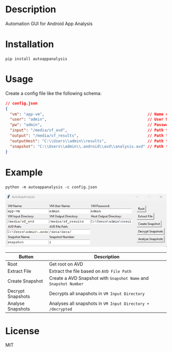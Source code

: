 # Description

Automation GUI for Android App Analysis

# Installation

`pip install autoappanalysis`

# Usage

Create a config file like the following schema:

```json
// config.json
{
  "vm": "app-vm",                                             // Name of the VM
  "user": "admin",                                            // User Name 
  "pw": "admin",                                              // Password
  "input": "/media/sf_avd",                                   // Path to AVD shared folder on VM
  "output": "/media/sf_results",                              // Path to result shared folder on VM
  "outputHost": "C:\\Users\\admin\\results",                  // Path to result shared folder on host
  "snapshot": "C:\\Users\\admin\\.android\\avd\\analysis.avd" // Path to AVD shared folder on host
}
```


# Example

`python -m autoappanalysis -c config.json`


![](img/01.jpg)


| Button | Description |
| --- | ---|
| Root | Get root on AVD |
| Extract File | Extract the file based on `AVD File Path` |
| Create Snapshot | Create a AVD Snapshot with `Snapshot Name` and `Snapshot Number` |
| Decrypt Snapshots | Decrypts all snapshots in `VM Input Directory` |
| Analyse Snapshots | Analyses all snapshots in `VM Input Directory + /decrypted`


# License

MIT